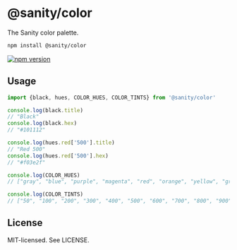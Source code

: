 # @sanity/color

The Sanity color palette.

```sh
npm install @sanity/color
```

[![npm version](https://img.shields.io/npm/v/@sanity/color.svg?style=flat-square)](https://www.npmjs.com/package/@sanity/color)

## Usage

```js
import {black, hues, COLOR_HUES, COLOR_TINTS} from '@sanity/color'

console.log(black.title)
// "Black"
console.log(black.hex)
// "#101112"

console.log(hues.red['500'].title)
// "Red 500"
console.log(hues.red['500'].hex)
// "#f03e2f"

console.log(COLOR_HUES)
// ["gray", "blue", "purple", "magenta", "red", "orange", "yellow", "green", "cyan"]

console.log(COLOR_TINTS)
// ["50", "100", "200", "300", "400", "500", "600", "700", "800", "900", "950"]
```

## License

MIT-licensed. See LICENSE.
